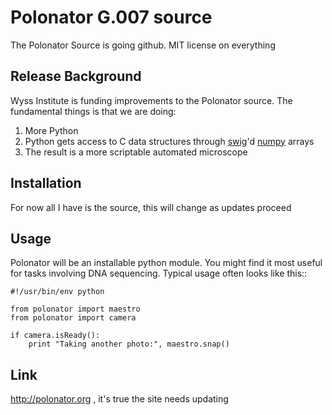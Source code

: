 
# Polonator G.007 source

The Polonator Source is going github. 
MIT license on everything

## Release Background

Wyss Institute is funding improvements to the Polonator source.
The fundamental things is that we are doing:

1. More Python
2. Python gets access to C data structures through [swig](http://www.swig.org/)'d [numpy](http://numpy.scipy.org) arrays
3. The result is a more scriptable automated microscope
     

## Installation

For now all I have is the source, this will change as updates proceed

## Usage

Polonator will be an installable python module. You might find
it most useful for tasks involving DNA sequencing. Typical usage
often looks like this::

    #!/usr/bin/env python

    from polonator import maestro
    from polonator import camera

    if camera.isReady():
        print "Taking another photo:", maestro.snap()

## Link

http://polonator.org , it's true the site needs updating
